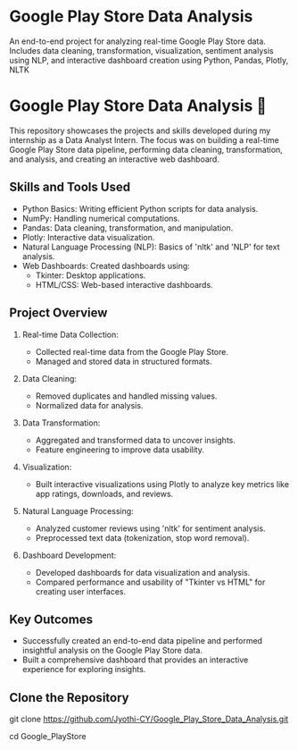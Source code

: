 # Google Play Store Data Analysis
An end-to-end project for analyzing real-time Google Play Store data. Includes data cleaning, transformation, visualization, sentiment analysis using NLP, and interactive dashboard creation using Python, Pandas, Plotly, NLTK


# Google Play Store Data Analysis 🚀
This repository showcases the projects and skills developed during my internship as a Data Analyst Intern. The focus was on building a real-time Google Play Store data pipeline, performing data cleaning, transformation, and analysis, and creating an interactive web dashboard.

## Skills and Tools Used
- Python Basics: Writing efficient Python scripts for data analysis.
- NumPy: Handling numerical computations.
- Pandas: Data cleaning, transformation, and manipulation.
- Plotly: Interactive data visualization.
- Natural Language Processing (NLP): Basics of 'nltk' and 'NLP' for text analysis.
- Web Dashboards: Created dashboards using:
  - Tkinter: Desktop applications.
  - HTML/CSS: Web-based interactive dashboards.

## Project Overview
1. Real-time Data Collection:
   - Collected real-time data from the Google Play Store.
   - Managed and stored data in structured formats.

2. Data Cleaning:
   - Removed duplicates and handled missing values.
   - Normalized data for analysis.

3. Data Transformation:
   - Aggregated and transformed data to uncover insights.
   - Feature engineering to improve data usability.

4. Visualization:
   - Built interactive visualizations using Plotly to analyze key metrics like app ratings, downloads, and reviews.

5. Natural Language Processing:
   - Analyzed customer reviews using 'nltk' for sentiment analysis.
   - Preprocessed text data (tokenization, stop word removal).

6. Dashboard Development:
   - Developed dashboards for data visualization and analysis.
   - Compared performance and usability of "Tkinter vs HTML" for creating user interfaces.

##  Key Outcomes
- Successfully created an end-to-end data pipeline and performed insightful analysis on the Google Play Store data.
- Built a comprehensive dashboard that provides an interactive experience for exploring insights.

## Clone the Repository
git clone https://github.com/Jyothi-CY/Google_Play_Store_Data_Analysis.git 

cd Google_PlayStore
